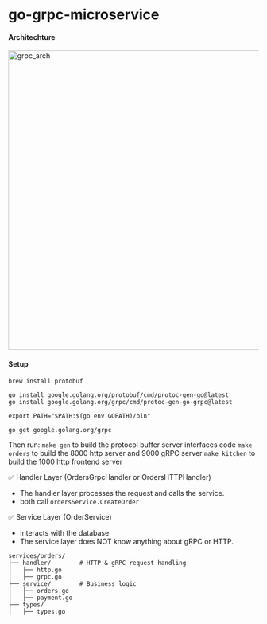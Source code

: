 # go-grpc-microservice

#### Architechture
<img width="601" alt="grpc_arch" src="https://github.com/user-attachments/assets/0b15cf03-5cb5-467f-9ff6-09d66f638d94" />


#### Setup
```
brew install protobuf
```

```
go install google.golang.org/protobuf/cmd/protoc-gen-go@latest
go install google.golang.org/grpc/cmd/protoc-gen-go-grpc@latest
```

```
export PATH="$PATH:$(go env GOPATH)/bin"
```

```
go get google.golang.org/grpc
```

Then run:
`make gen` to build the protocol buffer server interfaces code
`make orders` to build the 8000 http server and 9000 gRPC server
`make kitchen` to build the 1000 http frontend server

✅ Handler Layer (OrdersGrpcHandler or OrdersHTTPHandler)
- The handler layer processes the request and calls the service.
- both call `ordersService.CreateOrder`

✅ Service Layer (OrderService)
- interacts with the database
- The service layer does NOT know anything about gRPC or HTTP.

```
services/orders/
├── handler/        # HTTP & gRPC request handling
│   ├── http.go
│   ├── grpc.go
├── service/        # Business logic
│   ├── orders.go
│   ├── payment.go  
├── types/         
│   ├── types.go
```



